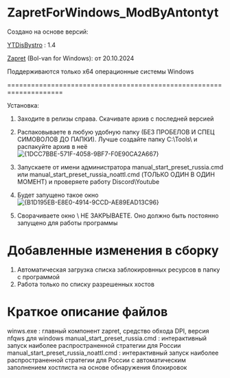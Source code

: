 # ZapretForWindows_ModByAntontyt

Создано на основе версий:

[YTDisBystro](https://ntc.party/t/%D1%81%D0%B1%D0%BE%D1%80%D0%BA%D0%B0-ytdisbystro-%D0%BD%D0%B0-%D0%BE%D1%81%D0%BD%D0%BE%D0%B2%D0%B5-zapret-%D1%82%D0%B5%D1%81%D1%82%D0%B8%D1%80%D0%BE%D0%B2%D0%B0%D0%BD%D0%B8%D0%B5-%D0%B8-%D0%BE%D0%B1%D1%81%D1%83%D0%B6%D0%B4%D0%B5%D0%BD%D0%B8%D0%B5-%D0%BD%D0%B5-%D0%BF%D0%B8%D1%88%D0%B8%D1%82%D0%B5-%D1%81%D1%8E%D0%B4%D0%B0-%D0%BD%D0%B8-%D0%BF%D1%80%D0%BE-%D0%BA%D0%B0%D0%BA%D0%B8%D0%B5-%D0%BE%D1%88%D0%B8%D0%B1%D0%BA%D0%B8-%D0%BD%D0%B5-%D0%BF%D1%80%D0%BE%D1%87%D0%B8%D1%82%D0%B0%D0%B2-1-%D0%B9-%D0%BF%D0%BE%D1%81%D1%82-%D1%82%D0%B5%D0%BC%D1%8B/11624) : 1.4

[Zapret](https://github.com/bol-van/zapret-win-bundle) (Bol-van for Windows): от 20.10.2024

Поддерживаются только x64 операционные системы Windows

====================================================================

Установка:
1. Заходите в релизы справа. Скачивате архив с последней версией
2. Распаковываете в любую удобную папку (БЕЗ ПРОБЕЛОВ И СПЕЦ СИМОВОЛОВ ДО ПАПКИ). Лучше создайте папку C:\Tools\ и распакуйте архив в неё
![{1DCC7BBE-571F-4058-9BF7-F0E90CA2A667}](https://github.com/user-attachments/assets/102eb911-71f2-4f5a-9c35-ec397d6f5910)
3. Запускаете от имени администратора manual_start_preset_russia.cmd или manual_start_preset_russia_noattl.cmd (ТОЛЬКО ОДИН В ОДИН МОМЕНТ) и проверяете работу Discord\Youtube
4. Будет запущено такое окно
   ![{B1D195EB-E8E0-4914-9CCD-AE89EAD13C96}](https://github.com/user-attachments/assets/a1770fe1-e1b5-4c00-9f91-039093ef0f8e)

6. Сворачиваете окно \ НЕ ЗАКРЫВАЕТЕ. Оно должно быть постоянно запущено для работы программы

# Добавленные изменения в сборку
1. Автоматическая загрузка списка заблокировнных ресурсов в папку с программой
2. Работа только по списку разрешенных хостов

# Краткое описание файлов
winws.exe : главный компонент zapret, средство обхода DPI, версия nfqws для windows
manual_start_preset_russia.cmd : интерактивный запуск наиболее распространенной стратегии для России
manual_start_preset_russia_noattl.cmd : интерактивный запуск наиболее распространенной стратегии для России с автоматическим заполнением хостлиста на основе обнаружения блокировок
